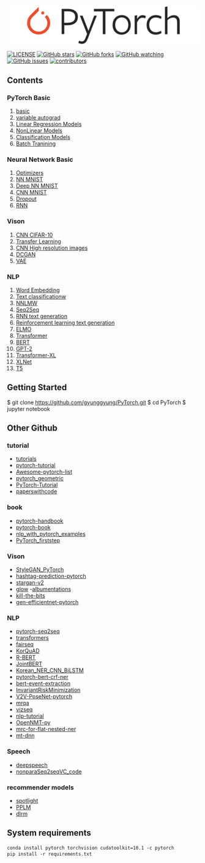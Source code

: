 ![](logo/pytorch-logo.png)

[![LICENSE](https://img.shields.io/github/license/newhiwoong/PyTorch?style=flat-square)](https://github.com/newhiwoong/PyTorch/blob/master/LICENSE)
[![GitHub stars](https://img.shields.io/github/stars/newhiwoong/PyTorch?style=flat-square&color=yellow)](https://github.com/newhiwoong/PyTorch/stargazers)
[![GitHub forks](https://img.shields.io/github/forks/newhiwoong/PyTorch?style=flat-square&color=informational)](https://github.com/newhiwoong/PyTorch/network/members)
[![GitHub watching](https://img.shields.io/github/watchers/newhiwoong/PyTorch?style=flat-square&color=ff69b4)](https://github.com/newhiwoong/PyTorch/blob/master/watchers)
[![GitHub issues](https://img.shields.io/github/issues/newhiwoong/PyTorch?style=flat-square&color=red)](https://github.com/newhiwoong/PyTorch/issues)
[![contributors](https://img.shields.io/badge/contributors-welcome-yellowgreen?style=flat-square)](https://github.com/newhiwoong/PyTorch/graphs/contributors)

## Contents

### PyTorch Basic

1. [basic](Basic/01_basic.ipynb)
2. [variable autograd](Basic/02_variable_autograd.ipynb)
3. [Linear Regression Models](Basic/03_Linear_Regression_Models.ipynb) 
4. [NonLinear Models](Basic/04_NonLinear_Models.ipynb)
5. [Classification Models](Basic/05_Classification_Models.ipynb) 
6. [Batch Tranining](Basic/06_Batch_Training.ipynb) 

### Neural Network Basic

1. [Optimizers](Basic/07_Optimizers.ipynb) 
2. [NN MNIST](Basic/08_NN_MNIST.ipynb) 
3. [Deep NN MNIST](Basic/09_Deep_NN_MNIST.ipynb)
4. [CNN MNIST](Basic/10_CNN_MNIST.ipynb) 
5. [Dropout](Basic/12_Dropout.ipynb)
6. [RNN](README.md)

### Vison

1. [CNN CIFAR-10](Vison/CNN_CIFAR-10/CNN_CIFAR-10.ipynb) 
2. [Transfer Learning](Vison/Transfer_Learning)
3. [CNN High resolution images](Vison/CNN_High_resolution_images)
4. [DCGAN](Vison/DCGAN)
5. [VAE](Vison/DCGAN)

### NLP

1. [Word Embedding](NLP/Word_Embedding)
2. [Text classificationw](NLPText_classificationw)
3. [NNLMW](NLP/NNLMW)
4. [Seq2Seq](NLP/Seq2Seq)
5. [RNN text generation](NLP/text_generation)
6. [Reinforcement learning text generation](NLP/Reinforcement_learning_text_generation)
7. [ELMO](NLP/ELMO)
8. [Transformer](NLP/Transformer/transformer.ipynb)
9. [BERT](NLP/BERT)
10. [GPT-2](NLP/GPT-2)
11. [Transformer-XL](NLP/Transformer-XL)
12. [XLNet](NLP/XLNet)
13. [T5](NLP)

## Getting Started
$ git clone https://github.com/gyunggyung/PyTorch.git
$ cd PyTorch
$ jupyter notebook

## Other Github

### tutorial

- [tutorials](https://github.com/pytorch/tutorials)
- [pytorch-tutorial](https://github.com/yunjey/pytorch-tutorial)
- [Awesome-pytorch-list](https://github.com/bharathgs/Awesome-pytorch-list)
- [pytorch_geometric](https://github.com/rusty1s/pytorch_geometric)
- [PyTorch-Tutorial](https://github.com/MorvanZhou/PyTorch-Tutorial)
- [paperswithcode](https://paperswithcode.com/)

### book

- [pytorch-handbook](https://github.com/zergtant/pytorch-handbook)
- [pytorch-book](https://github.com/chenyuntc/pytorch-book)
- [nlp_with_pytorch_examples](https://github.com/kh-kim/nlp_with_pytorch_examples)
- [PyTorch_firststep](https://github.com/Jpub/PyTorch_firststep)

### Vison

- [StyleGAN_PyTorch](https://github.com/tomguluson92/StyleGAN_PyTorch)
- [hashtag-prediction-pytorch](https://github.com/monologg/hashtag-prediction-pytorch)
- [stargan-v2](https://github.com/clovaai/stargan-v2)
- [glow](https://github.com/chrischute/glow)
 -[albumentations](https://github.com/albumentations-team/albumentations)
- [kill-the-bits](https://github.com/facebookresearch/kill-the-bits)
- [gen-efficientnet-pytorch](https://github.com/rwightman/gen-efficientnet-pytorch)

### NLP

- [pytorch-seq2seq](https://github.com/IBM/pytorch-seq2seq)
- [transformers](https://github.com/huggingface/transformers)
- [fairseq](https://github.com/pytorch/fairseq)
- [KorQuAD](https://github.com/lyeoni/KorQuAD)
- [R-BERT](https://github.com/monologg/R-BERT)
- [JointBERT](https://github.com/monologg/JointBERT)
- [Korean_NER_CNN_BiLSTM](https://github.com/eagle705/Korean_NER_CNN_BiLSTM)
- [pytorch-bert-crf-ner](https://github.com/eagle705/pytorch-bert-crf-ner)
- [bert-event-extraction](https://github.com/nlpcl-lab/bert-event-extraction)
- [InvariantRiskMinimization](https://github.com/facebookresearch/InvariantRiskMinimization)
- [V2V-PoseNet-pytorch](https://github.com/dragonbook/V2V-PoseNet-pytorch)
- [mrqa](https://github.com/seanie12/mrqa)
- [vizseq](https://github.com/facebookresearch/vizseq)
- [nlp-tutorial](https://github.com/lyeoni/nlp-tutorial)
- [OpenNMT-py](https://github.com/OpenNMT/OpenNMT-py)
- [mrc-for-flat-nested-ner](https://github.com/ShannonAI/mrc-for-flat-nested-ner)
- [mt-dnn](https://github.com/namisan/mt-dnn)

### Speech
- [deepspeech](https://github.com/MyrtleSoftware/deepspeech)
- [nonparaSeq2seqVC_code](https://github.com/jxzhanggg/nonparaSeq2seqVC_code)

### recommender models

- [spotlight](https://github.com/maciejkula/spotlight)
- [PPLM](https://github.com/uber-research/PPLM)
- [dlrm](https://github.com/facebookresearch/dlrm)

## System requirements

```
conda install pytorch torchvision cudatoolkit=10.1 -c pytorch
pip install -r requirements.txt
```
